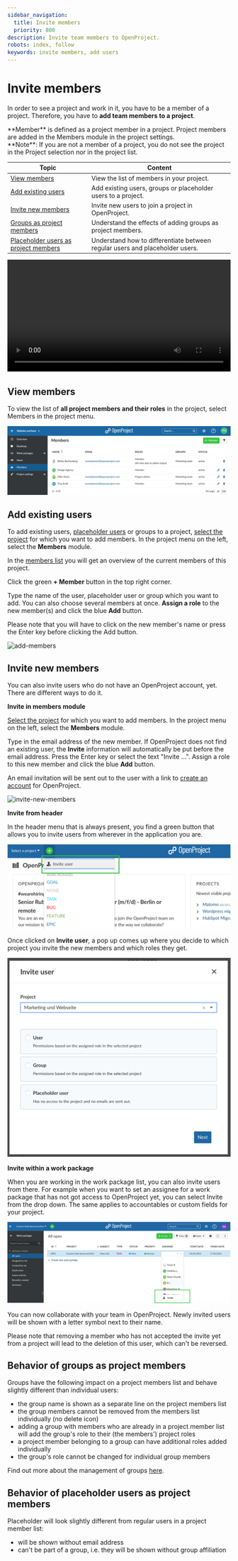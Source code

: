 ```yaml
---
sidebar_navigation:
  title: Invite members
  priority: 800
description: Invite team members to OpenProject.
robots: index, follow
keywords: invite members, add users
---
```


# Invite members

In order to see a project and work in it, you have to be a member of a project. Therefore, you have to **add team members to a project**.

<div class="glossary">
**Member** is defined as a project member in a project. Project members are added in the Members module in the project settings.
</div>
<div class="alert alert-info" role="alert">
**Note**: If you are not a member of a project, you do not see the project in the Project selection nor in the project list.
</div>



| Topic                                                        | Content                                                      |
| ------------------------------------------------------------ | ------------------------------------------------------------ |
| [View members](#view-members)                                | View the list of members in your project.                    |
| [Add existing users](#add-existing-users)                    | Add existing users, groups or placeholder users to a project. |
| [Invite new members](#invite-new-members)                    | Invite new users to join a project in OpenProject.           |
| [Groups as project members](#behavior-of-groups-as-project-members) | Understand the effects of adding groups as project members.  |
| [Placeholder users as project members](#behavior-of-placeholder-users-as-project-members) | Understand how to differentiate between regular users and placeholder users. |

<video src="https://www.openproject.org/wp-content/uploads/2020/12/OpenProject-Invite-and-Manage-Members.mp4" type="video/mp4" controls="" style="width:100%"></video>

## View members

To view the list of **all project members and their roles** in the project, select Members in the project menu.

![project-member-list](image-20210305192605943.png)



## Add existing users

To add existing users, [placeholder users](../../system-admin-guide/users-permissions/placeholder-users) or groups to a project, [select the project](../projects/#select-a-project) for which you want to add members. In the project menu on the left, select the **Members** module.

In the [members list](#view-members) you will get an overview of the current members of this project.

Click the green **+ Member** button in the top right corner.

Type the name of the user, placeholder user or group which you want to add. You can also choose several members at once. **Assign a role** to the new member(s) and click the blue **Add** button.

Please note that you will have to click on the new member's name or press the Enter key before clicking the Add button.

![add-members](1566224199456.png)

## Invite new members

You can also invite users who do not have an OpenProject account, yet. There are different ways to do it.

**Invite in members module**

[Select the project](../projects/#select-a-project) for which you want to add members. In the project menu on the left, select the **Members** module.

Type in the email address of the new member. If OpenProject does not find an existing user, the **Invite** information will automatically be put before the email address. Press the Enter key or select the text "Invite ...". Assign a role to this new member and click the blue **Add** button.

An email invitation will be sent out to the user with a link to [create an account](../sign-in-registration/#create-a-new-account) for OpenProject.

![invite-new-members](1566224961670.png)

**Invite from header**

In the header menu that is always present, you find a green button that allows you to invite users from wherever in the application you are.

![invite-user-home](invite-user-home.png)

Once clicked on **Invite user**, a pop up comes up where you decide to which project you invite the new members and which roles they get.

![invite-user-pop-up](invite-user-pop-up.png)

**Invite within a work package**

When you are working in the work package list, you can also invite users from there. For example when you want to set an assignee for a work package that has not got access to OpenProject yet, you can select Invite from the drop down. The same applies to accountables or custom fields for your project.

![Invite-user-assignee](Invite-user-assignee.png)



You can now collaborate with your team in OpenProject. Newly invited users will be shown with a letter symbol next to their name.

Please note that removing a member who has not accepted the invite yet from a project will lead to the deletion of this user, which can't be reversed.



## Behavior of groups as project members

Groups have the following impact on a project members list and behave slightly different than individual users:

- the group name is shown as a separate line on the project members list
- the group members cannot be removed from the members list individually (no delete icon)
- adding a group with members who are already in a project member list will add the group's role to their (the members') project roles
- a project member belonging to a group can have additional roles added individually
- the group's role cannot be changed for individual group members

Find out more about the management of groups [here](../../system-admin-guide/users-permissions/groups/).



## Behavior of placeholder users as project members

Placeholder will look slightly different from regular users in a project member list:

- will be shown without email address
- can't be part of a group, i.e. they will be shown without group affiliation